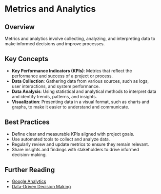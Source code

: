 # Metrics and Analytics

## Overview

Metrics and analytics involve collecting, analyzing, and interpreting data to make informed decisions and improve processes.

## Key Concepts

- **Key Performance Indicators (KPIs)**: Metrics that reflect the performance and success of a project or process.
- **Data Collection**: Gathering data from various sources, such as logs, user interactions, and system performance.
- **Data Analysis**: Using statistical and analytical methods to interpret data and identify trends, patterns, and insights.
- **Visualization**: Presenting data in a visual format, such as charts and graphs, to make it easier to understand and communicate.

## Best Practices

- Define clear and measurable KPIs aligned with project goals.
- Use automated tools to collect and analyze data.
- Regularly review and update metrics to ensure they remain relevant.
- Share insights and findings with stakeholders to drive informed decision-making.

## Further Reading

- [Google Analytics](https://analytics.google.com/)
- [Data-Driven Decision Making](https://hbr.org/2012/10/embracing-data-driven-decision-making)
